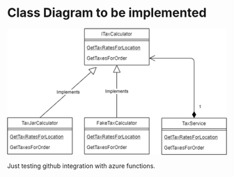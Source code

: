 # Class Diagram to be implemented
![Alt text](/docs/tax_calculator_diagram.png?raw=true "Optional Title")

Just testing github integration with azure functions.
